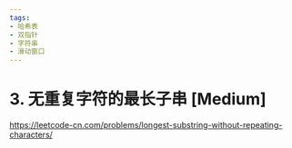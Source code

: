 ```yaml
---
tags:
- 哈希表
- 双指针
- 字符串
- 滑动窗口
---
```


# 3. 无重复字符的最长子串 [Medium]

<https://leetcode-cn.com/problems/longest-substring-without-repeating-characters/>
